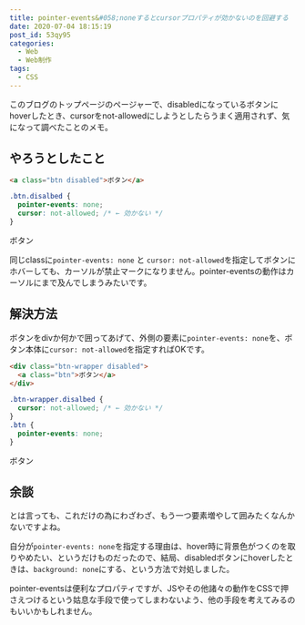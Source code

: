 ```yaml
---
title: pointer-events&#058;noneするとcursorプロパティが効かないのを回避する
date: 2020-07-04 18:15:19
post_id: 53qy95
categories:
  - Web
  - Web制作
tags:
  - CSS
---
```


このブログのトップページのページャーで、disabledになっているボタンにhoverしたとき、cursorをnot-allowedにしようとしたらうまく適用されず、気になって調べたことのメモ。

<!-- more -->


## やろうとしたこと

```html
<a class="btn disabled">ボタン</a>
```

```css
.btn.disalbed {
  pointer-events: none;
  cursor: not-allowed; /* ← 効かない */
}
```

<a class="btn disabled " style="pointer-events:none;cursor:not-allowed;">ボタン</a>

同じclassに`pointer-events: none` と `cursor: not-allowed`を指定してボタンにホバーしても、カーソルが禁止マークになりません。pointer-eventsの動作はカーソルにまで及んでしまうみたいです。


## 解決方法

ボタンをdivか何かで囲ってあげて、外側の要素に`pointer-events: none`を、ボタン本体に`cursor: not-allowed`を指定すればOKです。

```html
<div class="btn-wrapper disabled">
  <a class="btn">ボタン</a>
</div>
```

```css
.btn-wrapper.disalbed {
  cursor: not-allowed; /* ← 効かない */
}
.btn {
  pointer-events: none;
}
```

<span style="cursor:not-allowed;">
  <a class="btn disabled" style="pointer-events:none;">ボタン</a>
</span>


## 余談

とは言っても、これだけの為にわざわざ、もう一つ要素増やして囲みたくなんかないですよね。

自分が`pointer-events: none`を指定する理由は、hover時に背景色がつくのを取りやめたい、というだけものだったので、結局、disabledボタンにhoverしたときは、`background: none`にする、という方法で対処しました。

pointer-eventsは便利なプロパティですが、JSやその他諸々の動作をCSSで押さえつけるという姑息な手段で使ってしまわないよう、他の手段を考えてみるのもいいかもしれません。
